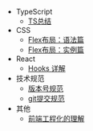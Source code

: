 - TypeScript
  - [TS总结](ts/introduction.md)
- CSS
  - [Flex布局：语法篇](css/flex-grammar.md)
  - [Flex布局：实例篇](css/flex-instance.md)
- React
  - [Hooks 详解](react/hooks.md)
- 技术规范
  - [版本号规范](standard/semanticVersion.md)
  - [git提交规范](standard/gitCommit.md)
- 其他
  - [前端工程化的理解](other/engineering.md)